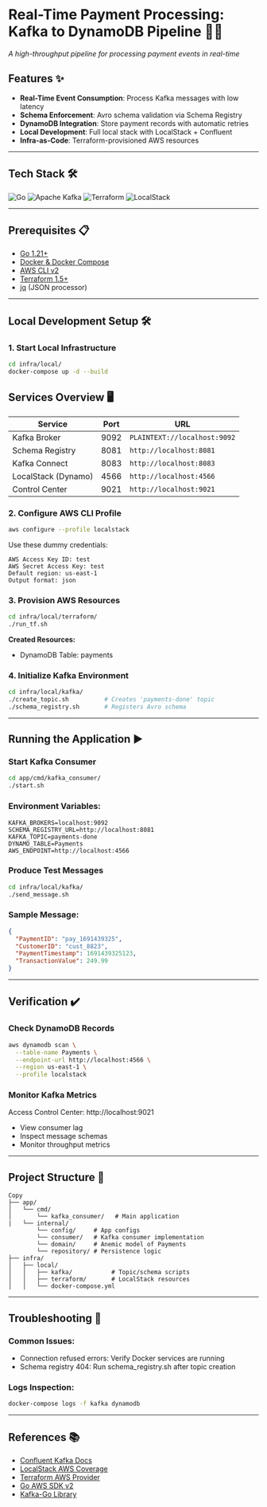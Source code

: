 # Real-Time Payment Processing: Kafka to DynamoDB Pipeline 🔄💸

*A high-throughput pipeline for processing payment events in real-time*

## Features ✨
- **Real-Time Event Consumption**: Process Kafka messages with low latency
- **Schema Enforcement**: Avro schema validation via Schema Registry
- **DynamoDB Integration**: Store payment records with automatic retries
- **Local Development**: Full local stack with LocalStack + Confluent
- **Infra-as-Code**: Terraform-provisioned AWS resources

---

## Tech Stack 🛠️
![Go](https://img.shields.io/badge/Go-1.21+-00ADD8?logo=go)
![Apache Kafka](https://img.shields.io/badge/Apache_Kafka-3.6+-231F20?logo=apache-kafka)
![Terraform](https://img.shields.io/badge/Terraform-1.5+-7B42BC?logo=terraform)
![LocalStack](https://img.shields.io/badge/LocalStack-3.0+-5A0FC8?logo=localstack)

---

## Prerequisites 📋
- [Go 1.21+](https://go.dev/dl/)
- [Docker & Docker Compose](https://docs.docker.com/get-docker/)
- [AWS CLI v2](https://aws.amazon.com/cli/)
- [Terraform 1.5+](https://www.terraform.io/downloads)
- [jq](https://stedolan.github.io/jq/download/) (JSON processor)

---

## Local Development Setup 🛠️

### 1. Start Local Infrastructure
```bash
cd infra/local/
docker-compose up -d --build
```

## Services Overview 🖥️

| Service              | Port  | URL                          |
|----------------------|-------|------------------------------|
| Kafka Broker         | 9092  | `PLAINTEXT://localhost:9092` |
| Schema Registry      | 8081  | `http://localhost:8081`      |
| Kafka Connect        | 8083  | `http://localhost:8083`      |
| LocalStack (Dynamo)  | 4566  | `http://localhost:4566`      |
| Control Center       | 9021  | `http://localhost:9021`      |

### 2. Configure AWS CLI Profile
```bash
aws configure --profile localstack
```

Use these dummy credentials:

```text
AWS Access Key ID: test
AWS Secret Access Key: test
Default region: us-east-1
Output format: json
```

### 3. Provision AWS Resources

```bash
cd infra/local/terraform/
./run_tf.sh
```

**Created Resources:**

* DynamoDB Table: payments

### 4. Initialize Kafka Environment

```bash
cd infra/local/kafka/
./create_topic.sh          # Creates 'payments-done' topic
./schema_registry.sh       # Registers Avro schema
```
--- 
## Running the Application ▶️

### Start Kafka Consumer
```bash
cd app/cmd/kafka_consumer/
./start.sh
```

### Environment Variables:

```env
KAFKA_BROKERS=localhost:9092
SCHEMA_REGISTRY_URL=http://localhost:8081
KAFKA_TOPIC=payments-done
DYNAMO_TABLE=Payments
AWS_ENDPOINT=http://localhost:4566
```

### Produce Test Messages
```bash
cd infra/local/kafka/
./send_message.sh
```

### Sample Message:

```json
{
  "PaymentID": "pay_1691439325",
  "CustomerID": "cust_8823",
  "PaymentTimestamp": 1691439325123,
  "TransactionValue": 249.99
}
```
---

## Verification ✔️
### Check DynamoDB Records
```bash
aws dynamodb scan \
  --table-name Payments \
  --endpoint-url http://localhost:4566 \
  --region us-east-1 \
  --profile localstack
```

### Monitor Kafka Metrics

Access Control Center: http://localhost:9021

* View consumer lag
* Inspect message schemas
* Monitor throughput metrics

---

## Project Structure 📁
```text
Copy
├── app/
│   └── cmd/
│       └── kafka_consumer/   # Main application
|   └── internal/
        └── config/     # App configs
        └── consumer/   # Kafka consumer implementation
        └── domain/     # Anemic model of Payments
        └── repository/ # Persistence logic
├── infra/
│   ├── local/
│   │   ├── kafka/           # Topic/schema scripts
│   │   ├── terraform/       # LocalStack resources
│   │   └── docker-compose.yml
```

---

## Troubleshooting 🚨

### Common Issues:

* Connection refused errors: Verify Docker services are running
* Schema registry 404: Run schema_registry.sh after topic creation

### Logs Inspection:

```bash
docker-compose logs -f kafka dynamodb
```
---

## References 📚

- [Confluent Kafka Docs](https://docs.confluent.io/platform/current/get-started/platform-quickstart.html)
- [LocalStack AWS Coverage](https://www.localstack.cloud/)
- [Terraform AWS Provider](https://registry.terraform.io/providers/hashicorp/aws/latest/docs)
- [Go AWS SDK v2](https://docs.aws.amazon.com/sdk-for-go/v2/developer-guide/welcome.html)
- [Kafka-Go Library](https://github.com/segmentio/kafka-go)